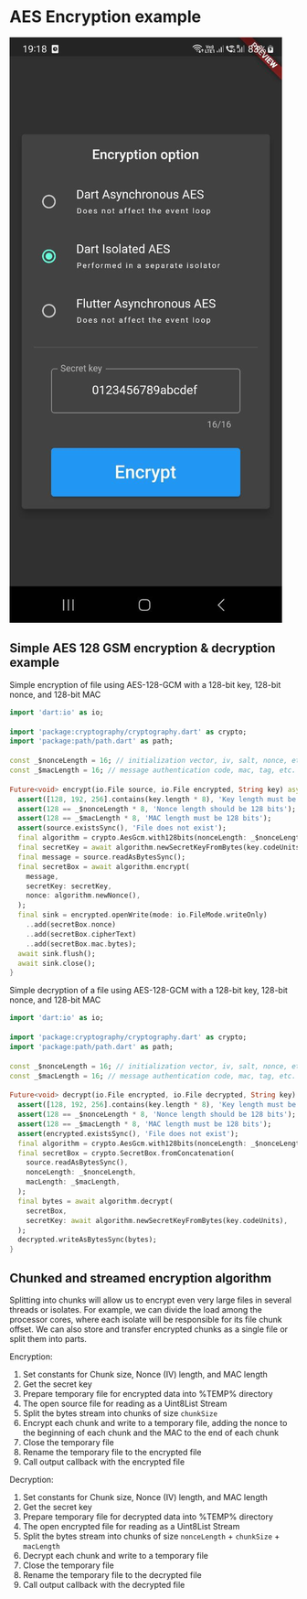 # AES Encryption example

![](https://github.com/PlugFox/aes_encryption_example/blob/master/assets/screenshot.jpg)

## Simple AES 128 GSM encryption & decryption example

Simple encryption of file using AES-128-GCM with a 128-bit key, 128-bit nonce, and 128-bit MAC

```dart
import 'dart:io' as io;

import 'package:cryptography/cryptography.dart' as crypto;
import 'package:path/path.dart' as path;

const _$nonceLength = 16; // initialization vector, iv, salt, nonce, etc.
const _$macLength = 16; // message authentication code, mac, tag, etc.

Future<void> encrypt(io.File source, io.File encrypted, String key) async {
  assert([128, 192, 256].contains(key.length * 8), 'Key length must be 128, 192, or 256 bits');
  assert(128 == _$nonceLength * 8, 'Nonce length should be 128 bits');
  assert(128 == _$macLength * 8, 'MAC length must be 128 bits');
  assert(source.existsSync(), 'File does not exist');
  final algorithm = crypto.AesGcm.with128bits(nonceLength: _$nonceLength);
  final secretKey = await algorithm.newSecretKeyFromBytes(key.codeUnits);
  final message = source.readAsBytesSync();
  final secretBox = await algorithm.encrypt(
    message,
    secretKey: secretKey,
    nonce: algorithm.newNonce(),
  );
  final sink = encrypted.openWrite(mode: io.FileMode.writeOnly)
    ..add(secretBox.nonce)
    ..add(secretBox.cipherText)
    ..add(secretBox.mac.bytes);
  await sink.flush();
  await sink.close();
}
```

Simple decryption of a file using AES-128-GCM with a 128-bit key, 128-bit nonce, and 128-bit MAC

```dart
import 'dart:io' as io;

import 'package:cryptography/cryptography.dart' as crypto;
import 'package:path/path.dart' as path;

const _$nonceLength = 16; // initialization vector, iv, salt, nonce, etc.
const _$macLength = 16; // message authentication code, mac, tag, etc.

Future<void> decrypt(io.File encrypted, io.File decrypted, String key) async {
  assert([128, 192, 256].contains(key.length * 8), 'Key length must be 128, 192, or 256 bits');
  assert(128 == _$nonceLength * 8, 'Nonce length should be 128 bits');
  assert(128 == _$macLength * 8, 'MAC length must be 128 bits');
  assert(encrypted.existsSync(), 'File does not exist');
  final algorithm = crypto.AesGcm.with128bits(nonceLength: _$nonceLength);
  final secretBox = crypto.SecretBox.fromConcatenation(
    source.readAsBytesSync(),
    nonceLength: _$nonceLength,
    macLength: _$macLength,
  );
  final bytes = await algorithm.decrypt(
    secretBox,
    secretKey: await algorithm.newSecretKeyFromBytes(key.codeUnits),
  );
  decrypted.writeAsBytesSync(bytes);
}
```

## Chunked and streamed encryption algorithm

Splitting into chunks will allow us to encrypt even very large files in several threads or isolates.
For example, we can divide the load among the processor cores, where each isolate will be responsible for its file chunk offset.
We can also store and transfer encrypted chunks as a single file or split them into parts.

Encryption:

1. Set constants for Chunk size, Nonce (IV) length, and MAC length
2. Get the secret key
3. Prepare temporary file for encrypted data into %TEMP% directory
4. The open source file for reading as a Uint8List Stream
5. Split the bytes stream into chunks of size `chunkSize`
6. Encrypt each chunk and write to a temporary file,
   adding the nonce to the beginning of each chunk and the MAC to the end of each chunk
7. Close the temporary file
8. Rename the temporary file to the encrypted file
9. Call output callback with the encrypted file

Decryption:

1. Set constants for Chunk size, Nonce (IV) length, and MAC length
2. Get the secret key
3. Prepare temporary file for decrypted data into %TEMP% directory
4. The open encrypted file for reading as a Uint8List Stream
5. Split the bytes stream into chunks of size `nonceLength` + `chunkSize` + `macLength`
6. Decrypt each chunk and write to a temporary file
7. Close the temporary file
8. Rename the temporary file to the decrypted file
9. Call output callback with the decrypted file
